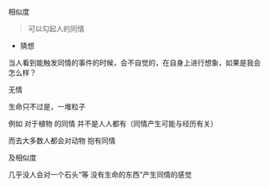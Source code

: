 相似度

> 可以勾起人的同情

- 猜想

当人看到能触发同情的事件的时候，会不自觉的，在自身上进行想象，如果是我会怎么样？



无情

生命只不过是，一堆粒子

例如 对于植物 的同情 并不是人人都有（同情产生可能与经历有关）

而去大多数人都会对动物 抱有同情

及相似度      



几乎没人会对一个石头“等 没有生命的东西”产生同情的感觉